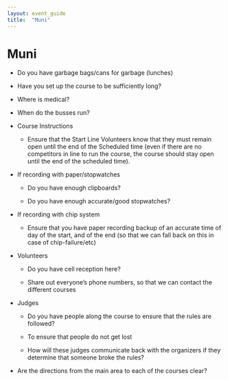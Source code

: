 ```yaml
---
layout: event_guide
title:  "Muni"
---
```


# Muni

* Do you have garbage bags/cans for garbage (lunches)

* Have you set up the course to be sufficiently long?

* Where is medical?

* When do the busses run?

* Course Instructions   

    * Ensure that the Start Line Volunteers know that they must remain open until the end of the Scheduled time (even if there are no competitors in line to run the course, the course should stay open until the end of the scheduled time).

* If recording with paper/stopwatches

    * Do you have enough clipboards?

    * Do you have enough accurate/good stopwatches?

* If recording with chip system

    * Ensure that you have paper recording backup of an accurate time of day of the start, and of the end (so that we can fall back on this in case of chip-failure/etc)

* Volunteers

    * Do you have cell reception here?

    * Share out everyone’s phone numbers, so that we can contact the different courses

* Judges

    * Do you have people along the course to ensure that the rules are followed?

    * To ensure that people do not get lost

    * How will these judges communicate back with the organizers if they determine that someone broke the rules?

* Are the directions from the main area to each of the courses clear?

